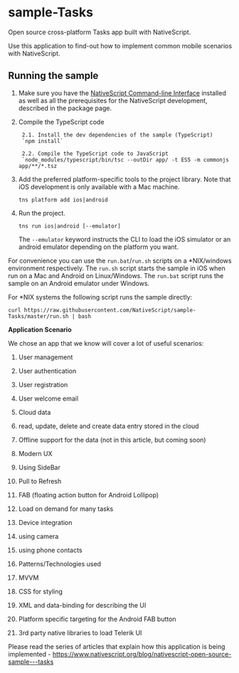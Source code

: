 # sample-Tasks
Open source cross-platform Tasks app built with NativeScript.

Use this application to find-out how to implement common mobile scenarios with NativeScript.
## Running the sample

1. Make sure you have the [NativeScript Command-line Interface](https://www.npmjs.com/package/nativescript) installed as well as all the prerequisites for the NativeScript development, described in the package page.
2. Compile the TypeScript code
        
        2.1. Install the dev dependencies of the sample (TypeScript)
        `npm install`

        2.2. Compile the TypeScript code to JavaScript
        `node_modules/typescript/bin/tsc --outDir app/ -t ES5 -m commonjs app/**/*.tsz

3. Add the preferred platform-specific tools to the project library. Note that iOS development is only available with a Mac machine.

    `tns platform add ios|android`

4. Run the project.

    `tns run ios|android [--emulator]`

    The `--emulator` keyword instructs the CLI to load the iOS simulator or an android emulator depending on the platform you want.


For convenience you can use the `run.bat`/`run.sh` scripts on a \*NIX/windows environment respectively. The `run.sh` script starts the sample in iOS when run on a Mac and Android on Linux/Windows. The `run.bat` script runs the sample on an Android emulator under Windows.

For \*NIX systems the following script runs the sample directly:

`curl https://raw.githubusercontent.com/NativeScript/sample-Tasks/master/run.sh | bash`


**Application Scenario**

We chose an app that we know will cover a lot of useful scenarios:

1. User management
  1. User authentication
  2. User registration
  3. User welcome email

2. Cloud data 
  1. read, update, delete and create data entry stored in the cloud
  2. Offline support for the data (not in this article, but coming soon)

3. Modern UX
  1. Using SideBar
  2. Pull to Refresh
  3. FAB (floating action button for Android Lollipop)
  4. Load on demand for many tasks

4. Device integration
  1. using camera
  2. using phone contacts

5. Patterns/Technologies used
  1. MVVM 
  2. CSS for styling
  3. XML and data-binding for describing the UI
  4. Platform specific targeting for the Android FAB button       
  5. 3rd party native libraries to load Telerik UI

Please read the series of articles that explain how this application is being implemented - https://www.nativescript.org/blog/nativescript-open-source-sample---tasks



